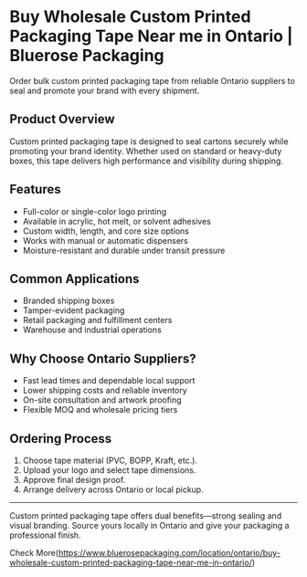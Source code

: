 # Buy Wholesale Custom Printed Packaging Tape Near me in Ontario | Bluerose Packaging

Order bulk custom printed packaging tape from reliable Ontario suppliers to seal and promote your brand with every shipment.

## Product Overview

Custom printed packaging tape is designed to seal cartons securely while promoting your brand identity. Whether used on standard or heavy-duty boxes, this tape delivers high performance and visibility during shipping.

## Features

- Full-color or single-color logo printing
- Available in acrylic, hot melt, or solvent adhesives
- Custom width, length, and core size options
- Works with manual or automatic dispensers
- Moisture-resistant and durable under transit pressure

## Common Applications

- Branded shipping boxes
- Tamper-evident packaging
- Retail packaging and fulfillment centers
- Warehouse and industrial operations

## Why Choose Ontario Suppliers?

- Fast lead times and dependable local support
- Lower shipping costs and reliable inventory
- On-site consultation and artwork proofing
- Flexible MOQ and wholesale pricing tiers

## Ordering Process

1. Choose tape material (PVC, BOPP, Kraft, etc.).
2. Upload your logo and select tape dimensions.
3. Approve final design proof.
4. Arrange delivery across Ontario or local pickup.

---

Custom printed packaging tape offers dual benefits—strong sealing and visual branding. Source yours locally in Ontario and give your packaging a professional finish.

Check More(https://www.bluerosepackaging.com/location/ontario/buy-wholesale-custom-printed-packaging-tape-near-me-in-ontario/)
